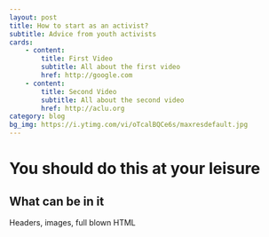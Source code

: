 ```yaml
---
layout: post
title: How to start as an activist?
subtitle: Advice from youth activists
cards:
    - content:
        title: First Video
        subtitle: All about the first video
        href: http://google.com
    - content:
        title: Second Video
        subtitle: All about the second video
        href: http://aclu.org
category: blog
bg_img: https://i.ytimg.com/vi/oTcalBQCe6s/maxresdefault.jpg
---
```


You should do this at your leisure
==================================

## What can be in it

Headers, images, full blown HTML
